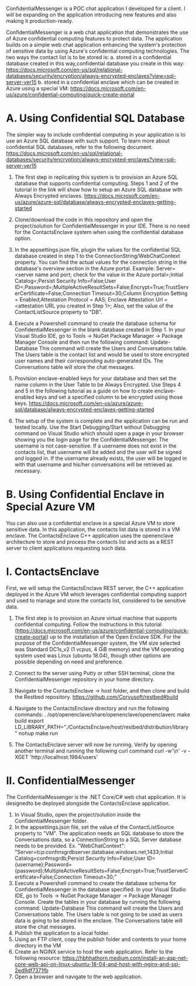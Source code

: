 ConfidentialMessenger is a POC chat application I developed for a client. I will be expanding on the application introducing new features and also making it production-ready.

ConfidentialMessenger is a web chat application that demonstrates the use of Azure confidential computing features to protect data. The application builds on a simple web chat application enhancing the system's protection of sensitive data by using Azure's confidential computing technologies. 
The two ways the contact list is to be stored is: 
  a. stored in a confidential database created in this way,confidential database you create in this way: https://docs.microsoft.com/en-us/sql/relational-databases/security/encryption/always-encrypted-enclaves?view=sql-server-ver15
  b. stored in a confidential enclave which can be created in Azure using a special VM: https://docs.microsoft.com/en-us/azure/confidential-computing/quick-create-portal
  
# A. Using Confidential SQL Database

The simpler way to include confidential computing in your application is to use an Azure SQL database with such support. To learn more about confidential SQL databases, refer to the following document.
https://docs.microsoft.com/en-us/sql/relational-databases/security/encryption/always-encrypted-enclaves?view=sql-server-ver15

1. The first step in replicating this system is to provision an Azure SQL database that supports confidential computing. Steps 1 and 2 of the tutorial in the link will show how to setup an Azure SQL database with Always Encrypted enclaves.
https://docs.microsoft.com/en-us/azure/azure-sql/database/always-encrypted-enclaves-getting-started

2. Clone/download the code in this repository and open the project/solution for ConfidentialMessenger in your IDE. There is no need for the ContactsEnclave system when using the confidential database option.

3. In the appsettings.json file, plugin the values for the confidential SQL database created in step 1 to the ConnectionString/WebChatContext property. You can find the actual values for the connection string in the database's overview section in the Azure portal.
Example:
   Server=<server name and port; check for the value in the Azure portal>;Initial Catalog=<database name>;Persist Security Info=False;User ID=<admin username>;Password=<password>;MultipleActiveResultSets=False;Encrypt=True;TrustServerCertificate=False;Connection Timeout=30;Column Encryption Setting = Enabled;Attestation Protocol = AAS; Enclave Attestation Url = <attestation URL you created in Step 1>;
Also, set the value of the ContactListSource property to "DB".
  
4. Execute a Powershell command to create the database schema for ConfidentialMessenger in the blank database created in Step 1. In your Visual Studio IDE, go to Tools -> NuGet Package Manager -> Package Manager Console and then run the following command:
   Update-Database
   This command will create the Users and Conversations table. The Users table is the contact list and would be used to store encrypted user names and their corresponding auto-generated IDs. The Conversations table will store the chat messages.

5. Provision enclave-enabled keys for your database and then set the name column in the User Table to be Always Encrypted. Use Steps 4 and 5 in the following tutorial as a guide on how to create enclave-enabled keys and set a specified column to be encrypted using those keys.
https://docs.microsoft.com/en-us/azure/azure-sql/database/always-encrypted-enclaves-getting-started

6. The setup of the system is complete and the application can be run and tested locally. Use the Start Debugging/Start without Debugging command on Visual Studio which should open a page in your browser showing you the login page for the ConfidentialMessenger. The username is not case-sensitive. If a username does not exist in the contacts list, that username will be added and the user will be signed and logged in. If the username already exists, the user will be logged in with that username and his/her conversations will be retrieved as necessary.

# B. Using Confidential Enclave in Special Azure VM
You can also use a confidential enclave in a special Azure VM to store sensitive data. In this application, the contacts list data is stored in a VM enclave. The ContactsEnclave C++ application uses the openenclave architecture to store and process the contacts list and acts as a REST server to client applications requesting such data. 

# I. ContactsEnclave
First, we will setup the ContactsEnclave REST server, the C++ application deployed in the Azure VM which leverages confidential computing support and used to manage and store the contacts list, considered to be sensitive data. 
1. The first step is to provision an Azure virtual machine that supports confidential computing. Follow the instructions in this tutorial (https://docs.microsoft.com/en-us/azure/confidential-computing/quick-create-portal) up to the installation of the Open Enclave SDK. For the purpose of the ConfidentialMessenger system, the VM size selected was Standard DC1s_v2 (1 vcpus, 4 GiB memory) and the VM operating system used was Linux (ubuntu 18.04), though other options are possible depending on need and preference.

2. Connect to the server using Putty or other SSH terminal, clone the ConfidentialMessenger repository in your home directory.
3. Navigate to the ContactsEnclave -> host folder, and then clone and build the Restbed repository.
    https://github.com/Corvusoft/restbed#build
4. Navigate to the ContactsEnclave directory and run the following commands:
    . /opt/openenclave/share/openenclave/openenclaverc
    make build
    export LD_LIBRARY_PATH="./ContactsEnclave/host/restbed/distribution/library"
    nohup make run
5. The ContactsEnclave server will now be running. Verify by opening another terminal and running the following curl command
    curl -w'\n' -v -XGET 'http://localhost:1984/users'
    
# II. ConfidentialMessenger
The ConfidentialMessenger is the .NET Core/C# web chat application. It is designedto be deployed alongside the ContactsEnclave application.
1. In Visual Studio, open the project/solution inside the ConfidentialMessenger folder.
2. In the appsettings.json file, set the value of the ContactListSource property to "VM". The application needs an SQL database to store the Conversations data, so a ConnectionString to a SQL Server database needs to be provided.
  Ex.  "WebChatContext": "Server=tcp:confmsgrdbserver.database.windows.net,1433;Initial Catalog=confmsgrdb;Persist Security Info=False;User ID={username};Password={password};MultipleActiveResultSets=False;Encrypt=True;TrustServerCertificate=False;Connection Timeout=30;"
3. Execute a Powershell command to create the database schema for ConfidentialMessenger in the database specified. In your Visual Studio IDE, go to Tools -> NuGet Package Manager -> Package Manager Console. Create the tables in your database by running the following command:
   Update-Database
   This command will create the Users and Conversations table. The Users table is not going to be used as users data is going to be stored in the enclave. The Conversations table will store the chat messages.
4. Publish the application to a local folder.
5. Using an FTP client, copy the publish folder and contents to your home directory in the VM
6. Create an NGINX service to host the web application. Refer to the following resource:
    https://hbhhathorn.medium.com/install-an-asp-net-core-web-api-on-linux-ubuntu-18-04-and-host-with-nginx-and-ssl-2ed9df7371fb
5. Open a browser and navigate to the web application.

